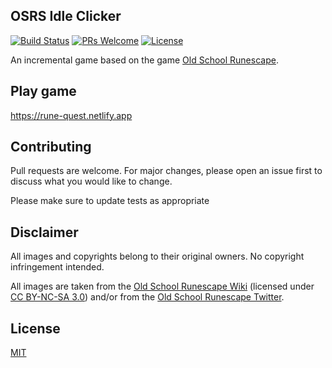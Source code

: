 ﻿## OSRS Idle Clicker
 
[![Build Status](https://img.shields.io/travis/daanheskes/OSRS-Idle-Clicker/master.svg)](https://travis-ci.org/daanheskes/OSRS-Idle-Clicker)
[![PRs Welcome](https://img.shields.io/badge/PRs-welcome-green.svg)](https://github.com/daanheskes/OSRS-Idle-Clicker/pulls)
[![License](https://img.shields.io/github/license/daanheskes/OSRS-Idle-Clicker.svg)](https://github.com/daanheskes/OSRS-Idle-Clicker/blob/master/LICENSE)

An incremental game based on the game [Old School Runescape](https://oldschool.runescape.com/).

## Play game

https://rune-quest.netlify.app

## Contributing
Pull requests are welcome. For major changes, please open an issue first to discuss what you would like to change.

Please make sure to update tests as appropriate


## Disclaimer

All images and copyrights belong to their original owners. No copyright infringement intended.

All images are taken from the [Old School Runescape Wiki](https://oldschool.runescape.wiki/) (licensed under [CC BY-NC-SA 3.0](https://creativecommons.org/licenses/by-nc-sa/3.0/)) and/or from the [Old School Runescape Twitter](https://twitter.com/oldschoolrs/).

## License
[MIT](https://github.com/daanheskes/OSRS-Idle-Clicker/blob/master/LICENSE)
